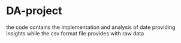 # DA-project

the code contains the implementation and analysis of date providing insights while the csv format file provides with raw data
